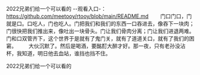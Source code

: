 2022兄弟们给一个可以看的
--观看入口-：https://github.com/meetooy/rtooy/blob/main/README.md
　　门口门口，门就是口。口吃人，门也吃人。门把我们和我们的东西一口吞进去，像吞下一块肉；门很快把我们推出来，像吐出一块骨头。门让我们骨肉分离；门让我们进退两难。门和口双管齐下，这个世界于是就有了鬼门关，就有了道道关口，就有了我们的困窘。
　　大伙沉默了。然后是喝酒，要酩酊大醉才好。那一夜，只有老孙没沾杯，我知道，明日他去血站，谁挡也挡不住。

2022兄弟们给一个可以看的
